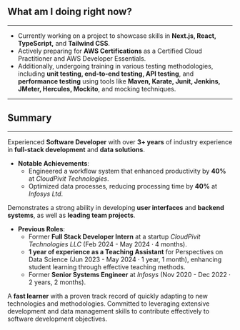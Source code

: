 ## What am I doing right now?
---

- Currently working on a project to showcase skills in **Next.js, React, TypeScript,** and **Tailwind CSS**.
- Actively preparing for **AWS Certifications** as a Certified Cloud Practitioner and AWS Developer Essentials.
- Additionally, undergoing training in various testing methodologies, including **unit testing, end-to-end testing, API testing**, and **performance testing** using tools like **Maven, Karate, Junit, Jenkins, JMeter, Hercules, Mockito**, and mocking techniques.


---
## Summary
---

Experienced **Software Developer** with over **3+ years** of industry experience in **full-stack development** and **data solutions**. 

- **Notable Achievements**:
  - Engineered a workflow system that enhanced productivity by **40%** at *CloudPivit Technologies*.
  - Optimized data processes, reducing processing time by **40%** at *Infosys Ltd*.

Demonstrates a strong ability in developing **user interfaces** and **backend systems**, as well as **leading team projects**. 

- **Previous Roles**:
  - Former **Full Stack Developer Intern** at a startup *CloudPivit Technologies LLC* (Feb 2024 - May 2024 · 4 months).
  - **1 year of experience as a Teaching Assistant** for Perspectives on Data Science (Jun 2023 - May 2024 · 1 year, 1 month), enhancing student learning through effective teaching methods.
  - Former **Senior Systems Engineer** at *Infosys* (Nov 2020 - Dec 2022 · 2 years, 2 months).

A **fast learner** with a proven track record of quickly adapting to new technologies and methodologies. Committed to leveraging extensive development and data management skills to contribute effectively to software development objectives.

